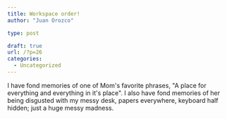 ```yaml
---
title: Workspace order!
author: "Juan Orozco"

type: post

draft: true
url: /?p=26
categories:
  - Uncategorized
---
```


I have fond memories of one of Mom's favorite phrases, "A place for everything and everything in it's place". I also have fond memories of her being disgusted with my messy desk, papers everywhere, keyboard half hidden; just a huge messy madness.
